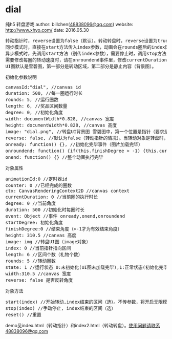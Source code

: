 # dial
纯h5 转盘游戏
author: billchen(48838096@qq.com)
website: http://www.xhyo.com/
date: 2016.05.30

<pre>转动指针时，reverse设置为false（默认）。转动转盘时，reverse设置为true。
同步模式时，直接在start方法传入index参数，动画会在rounds圈后的index区域停止。
异步模式时，先调用start方法（别传index参数），需要停止时，调用stop方法并传入index参数，动画会在接下来的rounds圈后的index区域停止。
需要修改每圈的转动速度时，请在onroundend事件里，修改currentDuration属性的大小，单位是毫秒。
UI图默认是雪碧图，第一部分是转动区域，第二部分是静止内容（背景图）。</pre>

初始化参数说明

<pre>canvasId:"dial", //canvas id
duration: 500, //每一圈运行时长
rounds: 5, //运行圈数
length: 6, //奖品区间数量
degree: 0, //初始化角度
width: documentWidth*0.828, //canvas 宽度
height: documentWidth*0.828, //canvas 高度
image: "dial.png", //转盘UI背景图 雪碧图中，第一个位置是指针（要求是正方形），第二个位置是背景
reverse: false, //默认为false（转动指针的情况）。当转动对象是转盘时，请设置为true
onready: function() {}, //初始化完毕事件（图片加载完毕）
onroundend: function() {if(this.finishDegree > -1) {this.currentDuration = (1+.5)*this.currentDuration;}}, //每一圈执行完毕
onend: function() {} //整个动画执行完毕</pre>
			
对象属性

<pre>animationId:0 //定时器id
counter: 0 //已经完成的圈数
ctx: CanvasRenderingContext2D //canvas context
currentDuration: 0 //当前圈的执行时长
degree: 0 //当前角度
duration: 500 //初始化时每圈时长
event: Object //事件 onready,onend,onroundend
startDegree: 初始化角度
finishDegree:0 //结束角度（>-1才为有效结束角度）
height: 310.5 //canvas 高度
image: img //转盘UI图（image对象）
index: 0 //当前指针指向区间
length: 6 //区间个数（礼物个数）
rounds: 5 //转动圈数
state: 1 //运行状态 0:未初始化(UI图未加载完毕),1:正常状态(初始化完毕),2:运行中(转动中),3:准备停止(调用stop方法)
width:310.5 //canvas 宽度
reverse: false 是否反转角度</pre>

对象方法

<pre>start(index) //开始转动,index结束的区间（选）。不传参数，将开启无限模式
stop(index) //手动停止, index结束的区间（选）
reset() //重置</pre>
   
demo见index.html（转动指针）和index2.html（转动转盘）。使用问题请联系48838096@qq.com
